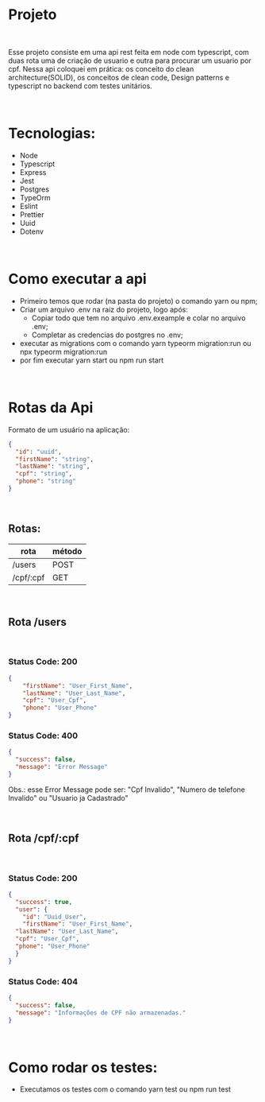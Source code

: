 # Projeto
<br/>
<p>
  Esse projeto consiste em uma api rest feita em node com typescript, com duas rota uma de criação de usuario e outra para procurar um usuario por cpf. Nessa api coloquei em prática: os  conceito do clean architecture(SOLID), os conceitos de clean code, Design patterns e typescript no backend com testes unitários.
</p>
<br/>

# Tecnologias:

- Node
- Typescript
- Express
- Jest
- Postgres
- TypeOrm
- Eslint
- Prettier
- Uuid
- Dotenv

<br/>

# Como executar a api

- Primeiro temos que rodar (na pasta do projeto) o comando yarn ou npm;
- Criar um arquivo .env na raiz do projeto, logo após:
  - Copiar todo que tem no arquivo .env.exeample e colar no arquivo .env;
  - Completar as credencias do postgres no .env;
- executar as migrations com o comando yarn typeorm migration:run ou npx typeorm migration:run
- por fim executar yarn start ou npm run start

<br/>

# Rotas da Api

Formato de um usuário na aplicação:

```Json
{
  "id": "uuid",
  "firstName": "string",
  "lastName": "string",
  "cpf": "string",
  "phone": "string"
}
```
<br/>

## Rotas:

rota | método
------------ | -------------
/users | POST
/cpf/:cpf | GET
<br/>

## Rota /users

<br/>

### Status Code: 200
```Json
{
	"firstName": "User_First_Name",
	"lastName": "User_Last_Name",
	"cpf": "User_Cpf",
	"phone": "User_Phone"
}
```

### Status Code: 400

```Json
{
  "success": false,
  "message": "Error Message"
}
```

Obs.: esse Error Message pode ser: "Cpf Invalido", "Numero de telefone Invalido" ou "Usuario ja Cadastrado"

<br />

## Rota /cpf/:cpf

<br/>

### Status Code: 200
```Json
{
  "success": true,
  "user": {
    "id": "Uuid_User",
    "firstName": "User_First_Name",
  "lastName": "User_Last_Name",
  "cpf": "User_Cpf",
  "phone": "User_Phone"
  }
}
```

### Status Code: 404

```Json
{
  "success": false,
  "message": "Informações de CPF não armazenadas."
}
```

<br/>

# Como rodar os testes:

- Executamos os testes com o comando yarn test ou npm run test

